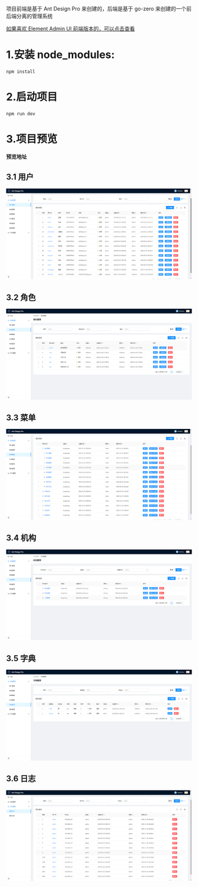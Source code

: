 项目前端是基于 Ant Design Pro 来创建的，后端是基于 go-zero 来创建的一个前后端分离的管理系统

[如果喜欢 Element Admin UI 前端版本的，可以点击查看](https://github.com/feihua/go-zero-admin-vue)

# 1.安装 node_modules:

```shell
npm install
```

# 2.启动项目

```shell
npm run dev
```

# 3.项目预览

**预览地址**

## 3.1 用户

![image-20210427204637691](./images/user.png)


## 3.2 角色

![图片](./images/role.png)


## 3.3 菜单

![图片](./images/menu.png)

## 3.4 机构

![图片](./images/dept.png)

## 3.5 字典

![image-20210427204811263](./images/dict.png)

## 3.6 日志

![image-20210427204848192](./images/log.png)

